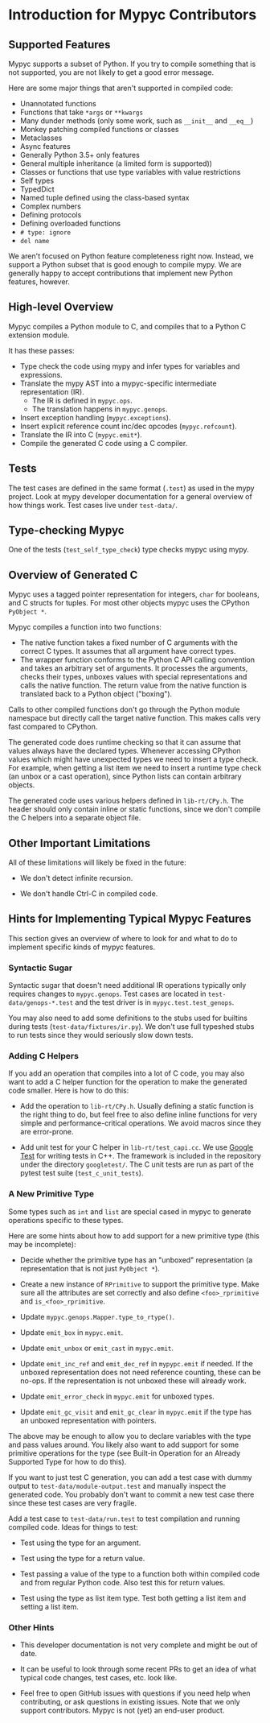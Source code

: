 # Introduction for Mypyc Contributors

## Supported Features

Mypyc supports a subset of Python. If you try to compile something
that is not supported, you are not likely to get a good error message.

Here are some major things that aren't supported in compiled code:

* Unannotated functions
* Functions that take `*args` or `**kwargs`
* Many dunder methods (only some work, such as `__init__` and `__eq__`)
* Monkey patching compiled functions or classes
* Metaclasses
* Async features
* Generally Python 3.5+ only features
* General multiple inheritance (a limited form is supported))
* Classes or functions that use type variables with value restrictions
* Self types
* TypedDict
* Named tuple defined using the class-based syntax
* Complex numbers
* Defining protocols
* Defining overloaded functions
* `# type: ignore`
* `del name`

We aren't focused on Python feature completeness right now. Instead,
we support a Python subset that is good enough to compile mypy. We are
generally happy to accept contributions that implement new Python
features, however.

## High-level Overview

Mypyc compiles a Python module to C, and compiles that to a Python C
extension module.

It has these passes:

* Type check the code using mypy and infer types for variables and expressions.
* Translate the mypy AST into a mypyc-specific intermediate representation (IR).
  * The IR is defined in `mypyc.ops`.
  * The translation happens in `mypyc.genops`.
* Insert exception handling (`mypyc.exceptions`).
* Insert explicit reference count inc/dec opcodes (`mypyc.refcount`).
* Translate the IR into C (`mypyc.emit*`).
* Compile the generated C code using a C compiler.

## Tests

The test cases are defined in the same format (`.test`) as used in the
mypy project. Look at mypy developer documentation for a general
overview of how things work.  Test cases live under `test-data/`.

## Type-checking Mypyc

One of the tests (`test_self_type_check`) type checks mypyc using mypy.

## Overview of Generated C

Mypyc uses a tagged pointer representation for integers, `char` for
booleans, and C structs for tuples. For most other objects mypyc uses
the CPython `PyObject *`.

Mypyc compiles a function into two functions:

* The native function takes a fixed number of C arguments with the
  correct C types. It assumes that all argument have correct types.
* The wrapper function conforms to the Python C API calling convention
  and takes an arbitrary set of arguments. It processes the arguments,
  checks their types, unboxes values with special representations and
  calls the native function. The return value from the native function
  is translated back to a Python object ("boxing").

Calls to other compiled functions don't go through the Python module
namespace but directly call the target native function. This makes
calls very fast compared to CPython.

The generated code does runtime checking so that it can assume that
values always have the declared types. Whenever accessing CPython
values which might have unexpected types we need to insert a type
check. For example, when getting a list item we need to insert a
runtime type check (an unbox or a cast operation), since Python lists
can contain arbitrary objects.

The generated code uses various helpers defined in `lib-rt/CPy.h`.
The header should only contain inline or static functions, since
we don't compile the C helpers into a separate object file.

## Other Important Limitations

All of these limitations will likely be fixed in the future:

* We don't detect infinite recursion.

* We don't handle Ctrl-C in compiled code.

## Hints for Implementing Typical Mypyc Features

This section gives an overview of where to look for and
what to do to implement specific kinds of mypyc features.

### Syntactic Sugar

Syntactic sugar that doesn't need additional IR operations typically
only requires changes to `mypyc.genops`. Test cases are located in
`test-data/genops-*.test` and the test driver is in
`mypyc.test.test_genops`.

You may also need to add some definitions to the stubs used for
builtins during tests (`test-data/fixtures/ir.py`). We don't use full
typeshed stubs to run tests since they would seriously slow down
tests.

### Adding C Helpers

If you add an operation that compiles into a lot of C code, you may
also want to add a C helper function for the operation to make the
generated code smaller. Here is how to do this:

* Add the operation to `lib-rt/CPy.h`. Usually defining a static
  function is the right thing to do, but feel free to also define
  inline functions for very simple and performance-critical
  operations. We avoid macros since they are error-prone.

* Add unit test for your C helper in `lib-rt/test_capi.cc`. We use
  [Google Test](https://github.com/google/googletest) for writing
  tests in C++. The framework is included in the repository under the
  directory `googletest/`. The C unit tests are run as part of the
  pytest test suite (`test_c_unit_tests`).

### A New Primitive Type

Some types such as `int` and `list` are special cased in mypyc to
generate operations specific to these types.

Here are some hints about how to add support for a new primitive type
(this may be incomplete):

* Decide whether the primitive type has an "unboxed" representation
  (a representation that is not just `PyObject *`).

* Create a new instance of `RPrimitive` to support the primitive type.
  Make sure all the attributes are set correctly and also define
  `<foo>_rprimitive` and `is_<foo>_rprimitive`.

* Update `mypyc.genops.Mapper.type_to_rtype()`.

* Update `emit_box` in `mypyc.emit`.

* Update `emit_unbox` or `emit_cast` in `mypyc.emit`.

* Update `emit_inc_ref` and `emit_dec_ref` in `mypypc.emit` if
  needed. If the unboxed representation does not need reference
  counting, these can be no-ops. If the representation is not unboxed
  these will already work.

* Update `emit_error_check` in `mypyc.emit` for unboxed types.

* Update `emit_gc_visit` and `emit_gc_clear` in `mypyc.emit` if the
  type has an unboxed representation with pointers.

The above may be enough to allow you to declare variables with the
type and pass values around. You likely also want to add support for
some primitive operations for the type (see Built-in Operation for an
Already Supported Type for how to do this).

If you want to just test C generation, you can add a test case with
dummy output to `test-data/module-output.test` and manually inspect
the generated code. You probably don't want to commit a new test case
there since these test cases are very fragile.

Add a test case to `test-data/run.test` to test compilation and
running compiled code. Ideas for things to test:

* Test using the type for an argument.

* Test using the type for a return value.

* Test passing a value of the type to a function both within
  compiled code and from regular Python code. Also test this
  for return values.

* Test using the type as list item type. Test both getting a list item
  and setting a list item.

### Other Hints

* This developer documentation is not very complete and might be out of
  date.

* It can be useful to look through some recent PRs to get an idea of
  what typical code changes, test cases, etc. look like.

* Feel free to open GitHub issues with questions if you need help when
  contributing, or ask questions in existing issues. Note that we only
  support contributors. Mypyc is not (yet) an end-user product.
